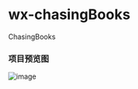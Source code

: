 # wx-chasingBooks
ChasingBooks
### 项目预览图
![image](https://github.com/GitZCY/wx-chasingBooks/blob/master/chansing-books.gif)
